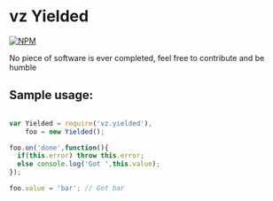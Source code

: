 # vz Yielded

[![NPM](https://nodei.co/npm/vz.yielded.png?downloads=true)](https://nodei.co/npm/vz.yielded/)

No piece of software is ever completed, feel free to contribute and be humble

## Sample usage:

```javascript

var Yielded = require('vz.yielded'),
    foo = new Yielded();

foo.on('done',function(){
  if(this.error) throw this.error;
  else console.log('Got ',this.value);
});

foo.value = 'bar'; // Got bar

```



